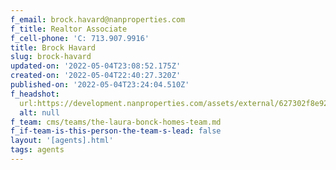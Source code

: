 ```yaml
---
f_email: brock.havard@nanproperties.com
f_title: Realtor Associate
f_cell-phone: 'C: 713.907.9916'
title: Brock Havard
slug: brock-havard
updated-on: '2022-05-04T23:08:52.175Z'
created-on: '2022-05-04T22:40:27.320Z'
published-on: '2022-05-04T23:24:04.510Z'
f_headshot:
  url:https://development.nanproperties.com/assets/external/627302f8e923e71186e6bd9b_havard2c20brock.jpeg
  alt: null
f_team: cms/teams/the-laura-bonck-homes-team.md
f_if-team-is-this-person-the-team-s-lead: false
layout: '[agents].html'
tags: agents
---
```



